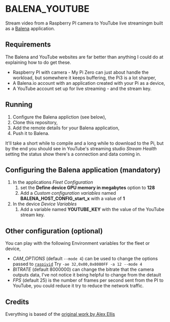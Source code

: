 BALENA_YOUTUBE
==============

Stream video from a Raspberry PI camera to YouTube live streamingm built as a [Balena](https://www.balena.io/) application.

Requirements
------------

The Balena and YouTube websites are far better than anything I could do at explaining how to do get these.

* Raspberry PI with camera - My Pi Zero can just about handle the workload, but somewhere it keeps buffering, the Pi3 is a lot sharper,
* A Balena.io account with an application created with your Pi as a device,
* A YouTube account set up for live streaming - and the stream key.

Running
-------

1. Configure the Balena appliction (see below),
2. Clone this repository,
3. Add the remote details for your Balena application,
4. Push it to Balena.

It'll take a short while to compile and a long while to download to the Pi, but by the end you should see in YouTube's streaming studio _Stream Health_ setting the status show there's a connection and data coming in.

Configuring the Balena application (mandatory)
----------------------------------

1. In the applications *Fleet Configuration*
   1. set the **Define device GPU memory in megabytes** option to **128**
   2. Add a *Custom configuration variables* named **BALENA_HOST_CONFIG_start_x** with a value of **1**
2. In the device *Device Variables*
   1. Add a variable named **YOUTUBE_KEY** with the value of the YouTube stream key.

Other configuration (optional)
-------------------

You can play with the following Environment variables for the fleet or device,

* *CAM_OPTIONS* (default `--mode 4`) can be used to change the options passed to [`raspivid`](https://www.raspberrypi.org/documentation/raspbian/applications/camera.md)  Try `-ae 32,0x00,0x8080FF -a 12 --mode 4`
* *BITRATE* (default 8000000) can change the bitrate that the camera outputs data, I've not notice it being helpful to change from the detault
* *FPS* (default 25) is the number of frames per second sent from the PI to YouTube, you could reduce it try to reduce the network traffic.

Credits
-------

Everything is based of the [original work by Alex Ellis](https://blog.alexellis.io/live-stream-with-docker/)


